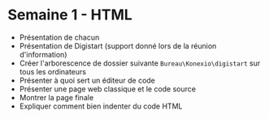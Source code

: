# Semaine 1 - HTML

- Présentation de chacun
- Présentation de Digistart (support donné lors de la réunion d'information)
- Créer l'arborescence de dossier suivante `Bureau\Konexio\digistart` sur tous les ordinateurs
- Présenter à quoi sert un éditeur de code
- Présenter une page web classique et le code source
- Montrer la page finale
- Expliquer comment bien indenter du code HTML
